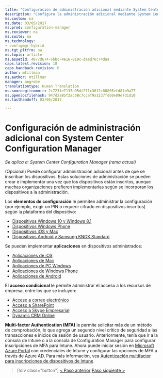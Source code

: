 ```yaml
---
title: "Configuración de administración adicional mediante System Center Configuration Manager | Microsoft Docs"
description: "Configure la administración adicional mediante System Center Configuration Manager."
ms.custom: na
ms.date: 03/05/2017
ms.prod: configuration-manager
ms.reviewer: na
ms.suite: na
ms.technology:
- configmgr-hybrid
ms.tgt_pltfrm: na
ms.topic: article
ms.assetid: 4877d674-6bbc-4e16-810c-daad70c74daa
caps.latest.revision: 18
caps.handback.revision: 0
author: mtillman
ms.author: mtillman
manager: angrobe
translationtype: Human Translation
ms.sourcegitcommit: 2c723fe7137a95df271c3612c88805efd8fb9a77
ms.openlocfilehash: 947d2a85f2ac68c7ccaf9a1237fd60e89e7d1d10
ms.lasthandoff: 03/06/2017

---
```

# <a name="set-up-additional-management-with-system-center-configuration-manager"></a>Configuración de administración adicional con System Center Configuration Manager

*Se aplica a: System Center Configuration Manager (rama actual)*

(Opcional) Puede configurar administración adicional antes de que se inscriban los dispositivos. Estas soluciones de administración se pueden crear e implementar una vez que los dispositivos están inscritos, aunque muchas organizaciones prefieren implementarlas según se incorporan los dispositivos a la administración.

Los **elementos de configuración** le permiten administrar la configuración (por ejemplo, exigir un PIN o requerir cifrado en dispositivos inscritos) según la plataforma del dispositivo:
- [Dispositivos Windows 10 y Windows 8.1](create-configuration-items-for-windows-8.1-and-windows-10-devices-managed-without-the-client.md)
- [Dispositivos Windows Phone](create-configuration-items-for-windows-phone-devices-managed-without-the-client.md)
- [Dispositivos iOS y Mac](create-configuration-items-for-ios-and-mac-os-x-devices-managed-without-the-client.md)
- [Dispositivos Android y Samsung KNOX Standard](create-configuration-items-for-android-and-samsung-knox-devices-managed-without-the-client.md)

Se pueden implementar **aplicaciones** en dispositivos administrados:
- [Aplicaciones de iOS](creating-ios-applications.md)
- [Aplicaciones de Mac](../../apps/get-started/creating-mac-computer-applications.md)
- [Aplicaciones de PC Windows](../../apps/get-started/creating-windows-applications.md)
- [Aplicaciones de Windows Phone](creating-windows-phone-applications.md)
- [Aplicaciones de Android](creating-android-applications.md)

El **acceso condicional** le permite administrar el acceso a los recursos de empresa, entre los que se incluyen:  
- [Acceso a correo electrónico](manage-email-access.md)
- [Acceso a SharePoint](manage-sharepoint-online-access.md)
- [Acceso a Skype Empresarial](manage-skype-for-business-online-access.md)
- [Dynamic CRM Online](manage-dynamics-crm-online-access.md)

**Multi-factor Authentication (MFA)** le permite solicitar más de un método de comprobación, lo que agrega un segundo nivel crítico de seguridad a las transacciones e inicios de sesión de usuario.
Anteriormente, tenía que ir a la consola de Intune o a la consola de Configuration Manager para configurar inscripciones de MFA para Intune. Ahora puede iniciar sesión en [Microsoft Azure Portal](https://manage.windowsazure.com) con credenciales de Intune y configurar las opciones de MFA a través de Azure AD. Para más información, vea [Autenticación multifactor para inscripciones de dispositivos de Intune](https://aka.ms/mfa_ad).

> [!div class="button"]
[< Paso anterior](enable-platform-enrollment.md)  [Paso siguiente >](verify-mdm-configuration.md)

